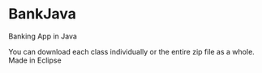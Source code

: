 # BankJava
Banking App in Java

You can download each class individually or the entire zip file as a whole. Made in Eclipse
